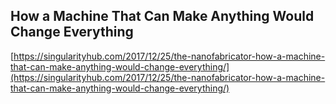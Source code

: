 ## How a Machine That Can Make Anything Would Change Everything
  
  [https://singularityhub.com/2017/12/25/the-nanofabricator-how-a-machine-that-can-make-anything-would-change-everything/](https://singularityhub.com/2017/12/25/the-nanofabricator-how-a-machine-that-can-make-anything-would-change-everything/)